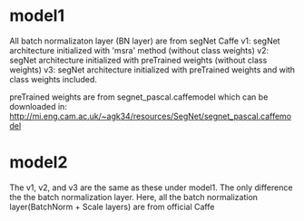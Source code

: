 # model1

All batch normalizaton layer (BN layer) are from segNet Caffe
v1: segNet architecture initialized with 'msra' method (without class weights)
v2: segNet architecture initialized with preTrained weights (without class weights)
v3: segNet architecture initialized with preTrained weights and with class weights included.

preTrained weights are from segnet_pascal.caffemodel which can be downloaded in:
http://mi.eng.cam.ac.uk/~agk34/resources/SegNet/segnet_pascal.caffemodel

# model2

The v1, v2, and v3 are the same as these under model1. The only difference the the batch normalization layer. 
Here, all the batch normalization layer(BatchNorm + Scale layers) are from official Caffe
